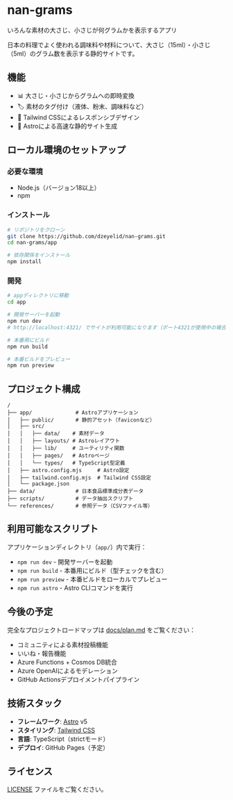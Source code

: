 # nan-grams
いろんな素材の大さじ、小さじが何グラムかを表示するアプリ

日本の料理でよく使われる調味料や材料について、大さじ（15ml）・小さじ（5ml）のグラム数を表示する静的サイトです。

## 機能

- 📊 大さじ・小さじからグラムへの即時変換
- 🏷️ 素材のタグ付け（液体、粉末、調味料など）
- 📱 Tailwind CSSによるレスポンシブデザイン
- 🚀 Astroによる高速な静的サイト生成

## ローカル環境のセットアップ

### 必要な環境

- Node.js（バージョン18以上）
- npm

### インストール

```bash
# リポジトリをクローン
git clone https://github.com/dzeyelid/nan-grams.git
cd nan-grams/app

# 依存関係をインストール
npm install
```

### 開発

```bash
# appディレクトリに移動
cd app

# 開発サーバーを起動
npm run dev
# http://localhost:4321/ でサイトが利用可能になります（ポート4321が使用中の場合は別のポートになります）

# 本番用にビルド
npm run build

# 本番ビルドをプレビュー
npm run preview
```

## プロジェクト構成

```
/
├── app/              # Astroアプリケーション
│   ├── public/       # 静的アセット（faviconなど）
│   ├── src/
│   │   ├── data/    # 素材データ
│   │   ├── layouts/ # Astroレイアウト
│   │   ├── lib/     # ユーティリティ関数
│   │   ├── pages/   # Astroページ
│   │   └── types/   # TypeScript型定義
│   ├── astro.config.mjs     # Astro設定
│   ├── tailwind.config.mjs  # Tailwind CSS設定
│   └── package.json
├── data/             # 日本食品標準成分表データ
├── scripts/          # データ抽出スクリプト
└── references/       # 参照データ（CSVファイル等）
```

## 利用可能なスクリプト

アプリケーションディレクトリ（`app/`）内で実行：

- `npm run dev` - 開発サーバーを起動
- `npm run build` - 本番用にビルド（型チェックを含む）
- `npm run preview` - 本番ビルドをローカルでプレビュー
- `npm run astro` - Astro CLIコマンドを実行

## 今後の予定

完全なプロジェクトロードマップは [docs/plan.md](docs/plan.md) をご覧ください：

- コミュニティによる素材投稿機能
- いいね・報告機能
- Azure Functions + Cosmos DB統合
- Azure OpenAIによるモデレーション
- GitHub Actionsデプロイメントパイプライン

## 技術スタック

- **フレームワーク**: [Astro](https://astro.build/) v5
- **スタイリング**: [Tailwind CSS](https://tailwindcss.com/)
- **言語**: TypeScript（strictモード）
- **デプロイ**: GitHub Pages（予定）

## ライセンス

[LICENSE](LICENSE) ファイルをご覧ください。

